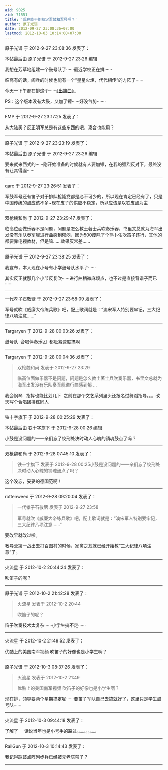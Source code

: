 ```yaml
---
aid: 9025
zid: 71551
title: '现在能不能搞定军鼓和军号啊？'
author: 原子光谱
date: 2012-09-27 23:08:36+07:00
lastmod: 2012-10-03 10:14:00+07:00
---
```


原子光谱 于 2012-9-27 23:08:36 发表了：

本帖最后由 原子光谱 于 2012-9-27 23:26 编辑 

我想在芳草地组建一个鼓号队了······最近学校正在排······

临高有的话，阅兵的时候也能有一个“星星火炬，代代相传”的方阵了······

今天一下午都在排这个······[《出旗曲》](http://v.youku.com/v_show/id_XMjU0MDIxOTY=.html)

PS：这个版本没有大鼓，又加了镲······好没气势·······

---------

FMP 于 2012-9-27 23:17:25 发表了：

从大陆买？反正明军总是有这些东西的吧，凑合也能用？

---------

原子光谱 于 2012-9-27 23:23:19 发表了：

本帖最后由 原子光谱 于 2012-9-27 23:26 编辑 

要来就来西式的······刚开始准备的时候就有人要加镲，在我的强烈反对下，最终没有让其得逞······

---------

qarc 于 2012-9-27 23:26:51 发表了：

军鼓军号还有笛子对于排队枪毙党都是必不可少的，所以现在肯定已经有了，只是中国传统的鼓应该不多~现在皮子的供应不稳定，所以应该是以铁皮鼓为主

---------

双枪魏和尚 于 2012-9-27 23:29:47 发表了：

临高位面做乐器不是问题，问题是怎么教土著士兵吹奏乐器，书里文总就为海军出发没有乐队奏军舰进行曲感到郁闷，因为500废除了个熊卜佑吹笛子还行，其他的都要靠电视教材，但是嘛……效果灰常差……

---------

原子光谱 于 2012-9-27 23:38:25 发表了：

我宣布，本人现在小号有小学鼓号队水平了······

其实反正就那几个小节反复吹······进行曲稍微麻烦点，也不过是直接背谱子而已······

---------

一代孝子石敬瑭 于 2012-9-27 23:58:09 发表了：

军号就吹《威廉大帝练兵歌》吧，配上歌词就是：“澳宋军人特别要牢记，三大纪律八项注意……”

---------

Targaryen 于 2012-9-28 00:03:26 发表了：

鼓号队  合唱伴奏乐团  都赶紧速度搞啊

---------

Targaryen 于 2012-9-28 00:04:36 发表了：

> 双枪魏和尚 发表于 2012-9-27 23:29
> 
> 临高位面做乐器不是问题，问题是怎么教土著士兵吹奏乐器，书里文总就为海军出发没有乐队奏军舰进行曲感到郁 ...



我会钢琴   指挥也能比划几下  之前在那个文艺系列里头还报名过舞蹈指导。。。改天写个合唱团排练同人

---------

铁十字旗下 于 2012-9-28 00:25:29 发表了：

本帖最后由 铁十字旗下 于 2012-9-28 00:26 编辑 

小鼓是没问题的——亲们忘了绞刑处决时动人心魄的销魂鼓点了吗？

---------

双枪魏和尚 于 2012-9-28 07:45:10 发表了：

> 铁十字旗下 发表于 2012-9-28 00:25小鼓是没问题的——亲们忘了绞刑处决时动人心魄的销魂鼓点了吗？



这个没忘，妥妥的德国范啊！

---------

rottenweed 于 2012-9-28 09:20:04 发表了：

> 一代孝子石敬瑭 发表于 2012-9-27 23:58
> 
> 军号就吹《威廉大帝练兵歌》吧，配上歌词就是：“澳宋军人特别要牢记，三大纪律八项注意……”



要改早就改过啦。

教导营第一战出去打百图村的时候，家禽之友就已经开始教“三大纪律八项注意”了。

---------

火流星 于 2012-10-2 20:44:24 发表了：

吹笛子的呢？

---------

原子光谱 于 2012-10-2 21:42:28 发表了：

> 火流星 发表于 2012-10-2 20:44
> 
> 吹笛子的呢？



笛子吹奏技术太复杂······小学生搞不定······

---------

火流星 于 2012-10-2 21:49:52 发表了：

优酷上的美国南军视频 吹笛子的好像也是小学生啊？

---------

原子光谱 于 2012-10-3 08:37:26 发表了：

> 火流星 发表于 2012-10-2 21:49
> 
> 优酷上的美国南军视频 吹笛子的好像也是小学生啊？



现在排，领导要两个星期搞定呢······要笛子军队自己去搞就好了，这里只是学生鼓号队······

---------

火流星 于 2012-10-3 09:44:18 发表了：

了解了     话说当年也是小号手的路过。。。。。。。。。

---------

RailGun 于 2012-10-3 10:14:43 发表了：

我记得踩鼓点阵列步兵已经被元老院禁了？

---------

